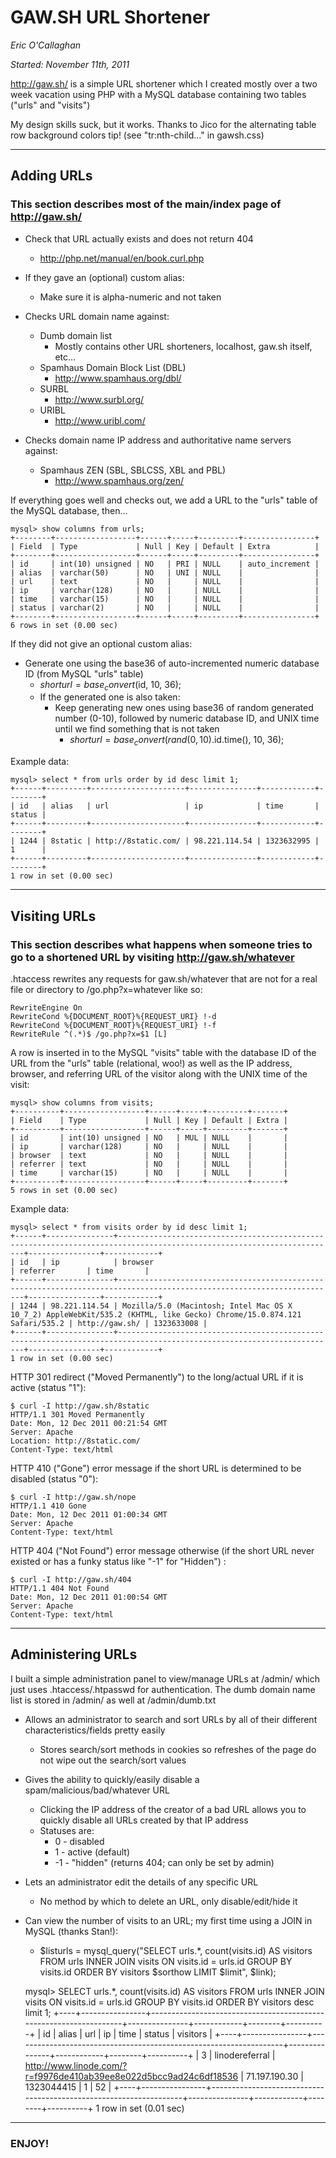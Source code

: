 # GAW.SH URL Shortener

*Eric O'Callaghan*

*Started: November 11th, 2011*

http://gaw.sh/ is a simple URL shortener which I created mostly over a two week vacation using PHP with a MySQL database containing two tables ("urls" and "visits")

My design skills suck, but it works. Thanks to Jico for the alternating table row background colors tip! (see "tr:nth-child..." in gawsh.css)

---------------------------------------

## Adding URLs

### This section describes most of the main/index page of http://gaw.sh/

* Check that URL actually exists and does not return 404
	* http://php.net/manual/en/book.curl.php

* If they gave an (optional) custom alias:
	* Make sure it is alpha-numeric and not taken

* Checks URL domain name against:
	* Dumb domain list
  		* Mostly contains other URL shorteners, localhost, gaw.sh itself, etc...
	* Spamhaus Domain Block List (DBL)
		* http://www.spamhaus.org/dbl/
	* SURBL
		* http://www.surbl.org/
	* URIBL
		* http://www.uribl.com/

* Checks domain name IP address and authoritative name servers against:
	* Spamhaus ZEN (SBL, SBLCSS, XBL and PBL)
		* http://www.spamhaus.org/zen/

If everything goes well and checks out, we add a URL to the "urls" table of the MySQL database, then...

	mysql> show columns from urls;
	+--------+------------------+------+-----+---------+----------------+
	| Field  | Type             | Null | Key | Default | Extra          |
	+--------+------------------+------+-----+---------+----------------+
	| id     | int(10) unsigned | NO   | PRI | NULL    | auto_increment |
	| alias  | varchar(50)      | NO   | UNI | NULL    |                |
	| url    | text             | NO   |     | NULL    |                |
	| ip     | varchar(128)     | NO   |     | NULL    |                |
	| time   | varchar(15)      | NO   |     | NULL    |                |
	| status | varchar(2)       | NO   |     | NULL    |                |
	+--------+------------------+------+-----+---------+----------------+
	6 rows in set (0.00 sec)

If they did not give an optional custom alias:
* Generate one using the base36 of auto-incremented numeric database ID (from MySQL "urls" table)
	* $shorturl = base_convert($id, 10, 36);
	* If the generated one is also taken:
		* Keep generating new ones using base36 of random generated number (0-10), followed by numeric database ID, and UNIX time until we find something that is not taken
			* $shorturl = base_convert(rand(0,10).$id.time(), 10, 36);

Example data:

	mysql> select * from urls order by id desc limit 1;
	+------+---------+---------------------+---------------+------------+--------+
	| id   | alias   | url                 | ip            | time       | status |
	+------+---------+---------------------+---------------+------------+--------+
	| 1244 | 8static | http://8static.com/ | 98.221.114.54 | 1323632995 | 1      |
	+------+---------+---------------------+---------------+------------+--------+
	1 row in set (0.00 sec)

---------------------------------------

## Visiting URLs

### This section describes what happens when someone tries to go to a shortened URL by visiting http://gaw.sh/whatever

.htaccess rewrites any requests for gaw.sh/whatever that are not for a real file or directory to /go.php?x=whatever like so:

	RewriteEngine On
	RewriteCond %{DOCUMENT_ROOT}%{REQUEST_URI} !-d
	RewriteCond %{DOCUMENT_ROOT}%{REQUEST_URI} !-f
	RewriteRule ^(.*)$ /go.php?x=$1 [L]

A row is inserted in to the MySQL "visits" table with the database ID of the URL from the "urls" table (relational, woo!) as well as the IP address, browser, and referring URL of the visitor along with the UNIX time of the visit:

	mysql> show columns from visits;
	+----------+------------------+------+-----+---------+-------+
	| Field    | Type             | Null | Key | Default | Extra |
	+----------+------------------+------+-----+---------+-------+
	| id       | int(10) unsigned | NO   | MUL | NULL    |       |
	| ip       | varchar(128)     | NO   |     | NULL    |       |
	| browser  | text             | NO   |     | NULL    |       |
	| referrer | text             | NO   |     | NULL    |       |
	| time     | varchar(15)      | NO   |     | NULL    |       |
	+----------+------------------+------+-----+---------+-------+
	5 rows in set (0.00 sec)

Example data:

	mysql> select * from visits order by id desc limit 1;
	+------+---------------+-----------------------------------------------------------------------------------------------------------------------+----------------+------------+
	| id   | ip            | browser                                                                                                               | referrer       | time       |
	+------+---------------+-----------------------------------------------------------------------------------------------------------------------+----------------+------------+
	| 1244 | 98.221.114.54 | Mozilla/5.0 (Macintosh; Intel Mac OS X 10_7_2) AppleWebKit/535.2 (KHTML, like Gecko) Chrome/15.0.874.121 Safari/535.2 | http://gaw.sh/ | 1323633008 |
	+------+---------------+-----------------------------------------------------------------------------------------------------------------------+----------------+------------+
	1 row in set (0.00 sec)

HTTP 301 redirect ("Moved Permanently") to the long/actual URL if it is active (status "1"):

	$ curl -I http://gaw.sh/8static
	HTTP/1.1 301 Moved Permanently
	Date: Mon, 12 Dec 2011 00:21:54 GMT
	Server: Apache
	Location: http://8static.com/
	Content-Type: text/html

HTTP 410 ("Gone") error message if the short URL is determined to be disabled (status "0"):

	$ curl -I http://gaw.sh/nope
	HTTP/1.1 410 Gone
	Date: Mon, 12 Dec 2011 01:00:34 GMT
	Server: Apache
	Content-Type: text/html

HTTP 404 ("Not Found") error message otherwise (if the short URL never existed or has a funky status like "-1" for "Hidden") :

	$ curl -I http://gaw.sh/404
	HTTP/1.1 404 Not Found
	Date: Mon, 12 Dec 2011 01:00:54 GMT
	Server: Apache
	Content-Type: text/html

---------------------------------------

## Administering URLs

I built a simple administration panel to view/manage URLs at /admin/ which just uses .htaccess/.htpasswd for authentication.
The dumb domain name list is stored in /admin/ as well at /admin/dumb.txt

* Allows an administrator to search and sort URLs by all of their different characteristics/fields pretty easily
	* Stores search/sort methods in cookies so refreshes of the page do not wipe out the search/sort values
* Gives the ability to quickly/easily disable a spam/malicious/bad/whatever URL
	* Clicking the IP address of the creator of a bad URL allows you to quickly disable all URLs created by that IP address
	* Statuses are:
		* 0 - disabled
		* 1 - active (default)
		* -1 - "hidden" (returns 404; can only be set by admin) 
* Lets an administrator edit the details of any specific URL
	* No method by which to delete an URL, only disable/edit/hide it
* Can view the number of visits to an URL; my first time using a JOIN in MySQL (thanks Stan!):
	* $listurls = mysql_query("SELECT urls.*, count(visits.id) AS visitors FROM urls INNER JOIN visits ON visits.id = urls.id GROUP BY visits.id ORDER BY visitors $sorthow LIMIT $limit", $link);

	mysql> SELECT urls.*, count(visits.id) AS visitors FROM urls INNER JOIN visits ON visits.id = urls.id GROUP BY visits.id ORDER BY visitors desc limit 1;
	+----+----------------+-------------------------------------------------------------------+---------------+------------+--------+----------+
	| id | alias          | url                                                               | ip            | time       | status | visitors |
	+----+----------------+-------------------------------------------------------------------+---------------+------------+--------+----------+
	|  3 | linodereferral | http://www.linode.com/?r=f9976de410ab39ee8e022d5bcc9ad24c6df18536 | 71.197.190.30 | 1323044415 | 1      |       52 |
	+----+----------------+-------------------------------------------------------------------+---------------+------------+--------+----------+
	1 row in set (0.01 sec)

---------------------------------------

### ENJOY!
